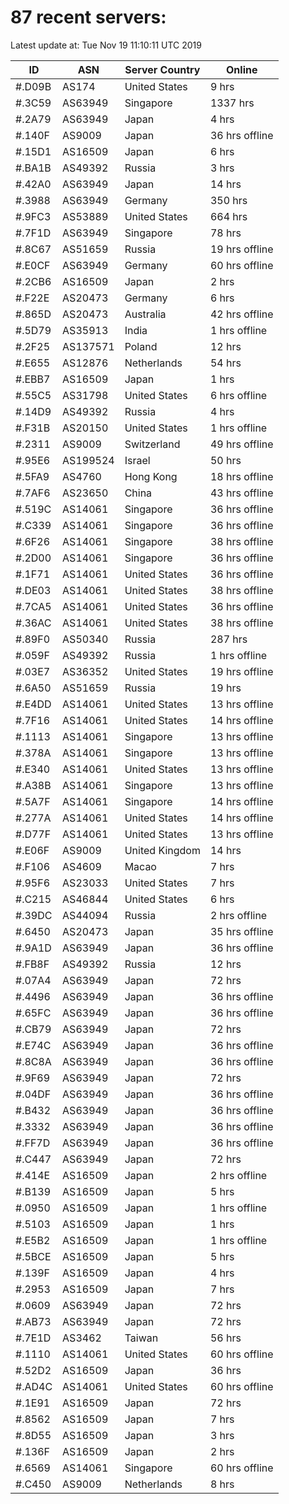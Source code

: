 # 87 recent servers:

Latest update at: Tue Nov 19 11:10:11 UTC 2019

| ID | ASN | Server Country | Online |
| -- | --- | -------------- | ------ |
| #.D09B | AS174 | United States | 9 hrs |
| #.3C59 | AS63949 | Singapore | 1337 hrs |
| #.2A79 | AS63949 | Japan | 4 hrs |
| #.140F | AS9009 | Japan | 36 hrs offline |
| #.15D1 | AS16509 | Japan | 6 hrs |
| #.BA1B | AS49392 | Russia | 3 hrs |
| #.42A0 | AS63949 | Japan | 14 hrs |
| #.3988 | AS63949 | Germany | 350 hrs |
| #.9FC3 | AS53889 | United States | 664 hrs |
| #.7F1D | AS63949 | Singapore | 78 hrs |
| #.8C67 | AS51659 | Russia | 19 hrs offline |
| #.E0CF | AS63949 | Germany | 60 hrs offline |
| #.2CB6 | AS16509 | Japan | 2 hrs |
| #.F22E | AS20473 | Germany | 6 hrs |
| #.865D | AS20473 | Australia | 42 hrs offline |
| #.5D79 | AS35913 | India | 1 hrs offline |
| #.2F25 | AS137571 | Poland | 12 hrs |
| #.E655 | AS12876 | Netherlands | 54 hrs |
| #.EBB7 | AS16509 | Japan | 1 hrs |
| #.55C5 | AS31798 | United States | 6 hrs offline |
| #.14D9 | AS49392 | Russia | 4 hrs |
| #.F31B | AS20150 | United States | 1 hrs offline |
| #.2311 | AS9009 | Switzerland | 49 hrs offline |
| #.95E6 | AS199524 | Israel | 50 hrs |
| #.5FA9 | AS4760 | Hong Kong | 18 hrs offline |
| #.7AF6 | AS23650 | China | 43 hrs offline |
| #.519C | AS14061 | Singapore | 36 hrs offline |
| #.C339 | AS14061 | Singapore | 36 hrs offline |
| #.6F26 | AS14061 | Singapore | 38 hrs offline |
| #.2D00 | AS14061 | Singapore | 36 hrs offline |
| #.1F71 | AS14061 | United States | 36 hrs offline |
| #.DE03 | AS14061 | United States | 38 hrs offline |
| #.7CA5 | AS14061 | United States | 36 hrs offline |
| #.36AC | AS14061 | United States | 38 hrs offline |
| #.89F0 | AS50340 | Russia | 287 hrs |
| #.059F | AS49392 | Russia | 1 hrs offline |
| #.03E7 | AS36352 | United States | 19 hrs offline |
| #.6A50 | AS51659 | Russia | 19 hrs |
| #.E4DD | AS14061 | United States | 13 hrs offline |
| #.7F16 | AS14061 | United States | 14 hrs offline |
| #.1113 | AS14061 | Singapore | 13 hrs offline |
| #.378A | AS14061 | Singapore | 13 hrs offline |
| #.E340 | AS14061 | United States | 13 hrs offline |
| #.A38B | AS14061 | Singapore | 13 hrs offline |
| #.5A7F | AS14061 | Singapore | 14 hrs offline |
| #.277A | AS14061 | United States | 14 hrs offline |
| #.D77F | AS14061 | United States | 13 hrs offline |
| #.E06F | AS9009 | United Kingdom | 14 hrs |
| #.F106 | AS4609 | Macao | 7 hrs |
| #.95F6 | AS23033 | United States | 7 hrs |
| #.C215 | AS46844 | United States | 6 hrs |
| #.39DC | AS44094 | Russia | 2 hrs offline |
| #.6450 | AS20473 | Japan | 35 hrs offline |
| #.9A1D | AS63949 | Japan | 36 hrs offline |
| #.FB8F | AS49392 | Russia | 12 hrs |
| #.07A4 | AS63949 | Japan | 72 hrs |
| #.4496 | AS63949 | Japan | 36 hrs offline |
| #.65FC | AS63949 | Japan | 36 hrs offline |
| #.CB79 | AS63949 | Japan | 72 hrs |
| #.E74C | AS63949 | Japan | 36 hrs offline |
| #.8C8A | AS63949 | Japan | 36 hrs offline |
| #.9F69 | AS63949 | Japan | 72 hrs |
| #.04DF | AS63949 | Japan | 36 hrs offline |
| #.B432 | AS63949 | Japan | 36 hrs offline |
| #.3332 | AS63949 | Japan | 36 hrs offline |
| #.FF7D | AS63949 | Japan | 36 hrs offline |
| #.C447 | AS63949 | Japan | 72 hrs |
| #.414E | AS16509 | Japan | 2 hrs offline |
| #.B139 | AS16509 | Japan | 5 hrs |
| #.0950 | AS16509 | Japan | 1 hrs offline |
| #.5103 | AS16509 | Japan | 1 hrs |
| #.E5B2 | AS16509 | Japan | 1 hrs offline |
| #.5BCE | AS16509 | Japan | 5 hrs |
| #.139F | AS16509 | Japan | 4 hrs |
| #.2953 | AS16509 | Japan | 7 hrs |
| #.0609 | AS63949 | Japan | 72 hrs |
| #.AB73 | AS63949 | Japan | 72 hrs |
| #.7E1D | AS3462 | Taiwan | 56 hrs |
| #.1110 | AS14061 | United States | 60 hrs offline |
| #.52D2 | AS16509 | Japan | 36 hrs |
| #.AD4C | AS14061 | United States | 60 hrs offline |
| #.1E91 | AS16509 | Japan | 72 hrs |
| #.8562 | AS16509 | Japan | 7 hrs |
| #.8D55 | AS16509 | Japan | 3 hrs |
| #.136F | AS16509 | Japan | 2 hrs |
| #.6569 | AS14061 | Singapore | 60 hrs offline |
| #.C450 | AS9009 | Netherlands | 8 hrs |

